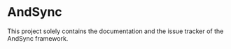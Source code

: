 AndSync
=======

This project solely contains the documentation and the issue tracker of the AndSync framework.